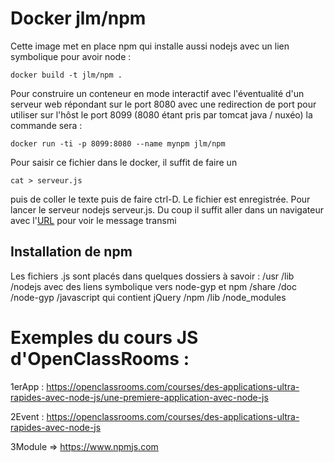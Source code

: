 # Docker jlm/npm
Cette image met en place npm qui installe aussi nodejs avec un lien symbolique pour avoir node :
```
docker build -t jlm/npm .
```

Pour construire un conteneur en mode interactif avec l'éventualité d'un serveur web répondant sur le port 8080 avec une redirection de port pour utiliser sur l'hôst le port 8099 (8080 étant pris par tomcat java / nuxéo) la commande sera :
```
docker run -ti -p 8099:8080 --name mynpm jlm/npm
```

Pour saisir ce fichier dans le docker, il suffit de faire un 
```
cat > serveur.js
```
puis de coller le texte puis de faire ctrl-D. Le fichier est enregistrée. Pour lancer le serveur nodejs serveur.js. Du coup il suffit aller dans un navigateur avec l'[URL](http://192.168.99.100:8099) pour voir le message transmi


## Installation de npm
Les fichiers .js sont placés dans quelques dossiers à savoir :
/usr /lib   /nodejs avec des liens symbolique vers node-gyp et npm
     /share /doc
            /node-gyp
            /javascript qui contient jQuery
            /npm  /lib
                  /node_modules
# Exemples du cours JS d'OpenClassRooms :

1erApp : https://openclassrooms.com/courses/des-applications-ultra-rapides-avec-node-js/une-premiere-application-avec-node-js

2Event : https://openclassrooms.com/courses/des-applications-ultra-rapides-avec-node-js

3Module => https://www.npmjs.com





